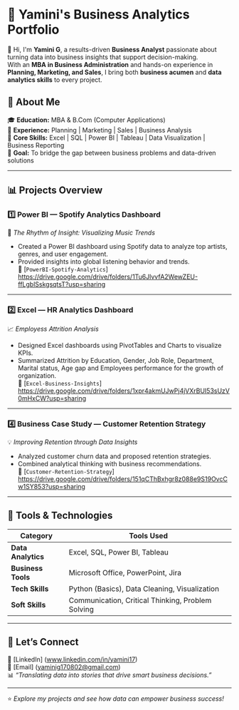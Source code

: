 # 💼 Yamini's Business Analytics Portfolio  

👋 Hi, I'm **Yamini G**, a results-driven **Business Analyst** passionate about turning data into business insights that support decision-making.  
With an **MBA in Business Administration** and hands-on experience in **Planning, Marketing, and Sales**, I bring both **business acumen** and **data analytics skills** to every project.


## 🧭 About Me  
🎓 **Education:** MBA & B.Com (Computer Applications)  
💼 **Experience:** Planning | Marketing | Sales | Business Analysis  
🧠 **Core Skills:** Excel | SQL | Power BI | Tableau | Data Visualization | Business Reporting  
🚀 **Goal:** To bridge the gap between business problems and data-driven solutions  

---

## 📊 Projects Overview  

### 1️⃣ **Power BI — Spotify Analytics Dashboard**  
🎵 *The Rhythm of Insight: Visualizing Music Trends*  
- Created a Power BI dashboard using Spotify data to analyze top artists, genres, and user engagement.  
- Provided insights into global listening behavior and trends.  
📁 [`PowerBI-Spotify-Analytics`]  https://drive.google.com/drive/folders/1Tu6JlvvfA2WewZEU-ffLgblSskgsqtsT?usp=sharing 

---

### 2️⃣ **Excel — HR Analytics Dashboard**  
📈 *Employess Attrition Analysis*  
- Designed Excel dashboards using PivotTables and Charts to visualize KPIs.  
- Summarized Attrition by Education, Gender, Job Role, Department, Marital status, Age gap and Employees performance for the growth of organization.  
📁 [`Excel-Business-Insights`] https://drive.google.com/drive/folders/1xpr4akmUJwPj4jVXrBUI53sUzV0mHxCW?usp=sharing 

---

### 4️⃣ **Business Case Study — Customer Retention Strategy**  
💡 *Improving Retention through Data Insights*  
- Analyzed customer churn data and proposed retention strategies.  
- Combined analytical thinking with business recommendations.  
📁 [`Customer-Retention-Strategy`] https://drive.google.com/drive/folders/151qCThBxhgr8z088e9S19OvcCw1SY853?usp=sharing

---

## 🧰 Tools & Technologies  

| Category | Tools Used |
|-----------|-------------|
| **Data Analytics** | Excel, SQL, Power BI, Tableau |
| **Business Tools** | Microsoft Office, PowerPoint, Jira |
| **Tech Skills** | Python (Basics), Data Cleaning, Visualization |
| **Soft Skills** | Communication, Critical Thinking, Problem Solving |

---

## 💬 Let’s Connect  

💼 [LinkedIn] (www.linkedin.com/in/yamini17)  
📧 [Email] (yaminig170802@gmail.com)  
📊 *“Translating data into stories that drive smart business decisions.”*

---

⭐ *Explore my projects and see how data can empower business success!*
